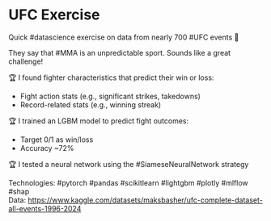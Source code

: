 # UFC Exercise

Quick #datascience exercise on data from nearly 700 #UFC events 👊  

They say that #MMA is an unpredictable sport. Sounds like a great challenge!  

🏆 I found fighter characteristics that predict their win or loss:  
- Fight action stats (e.g., significant strikes, takedowns)  
- Record-related stats (e.g., winning streak)  

🏆 I trained an LGBM model to predict fight outcomes:  
- Target 0/1 as win/loss  
- Accuracy ~72%  

🏆 I tested a neural network using the #SiameseNeuralNetwork strategy  

Technologies: #pytorch #pandas #scikitlearn #lightgbm #plotly #mlflow #shap  
Data: https://www.kaggle.com/datasets/maksbasher/ufc-complete-dataset-all-events-1996-2024
